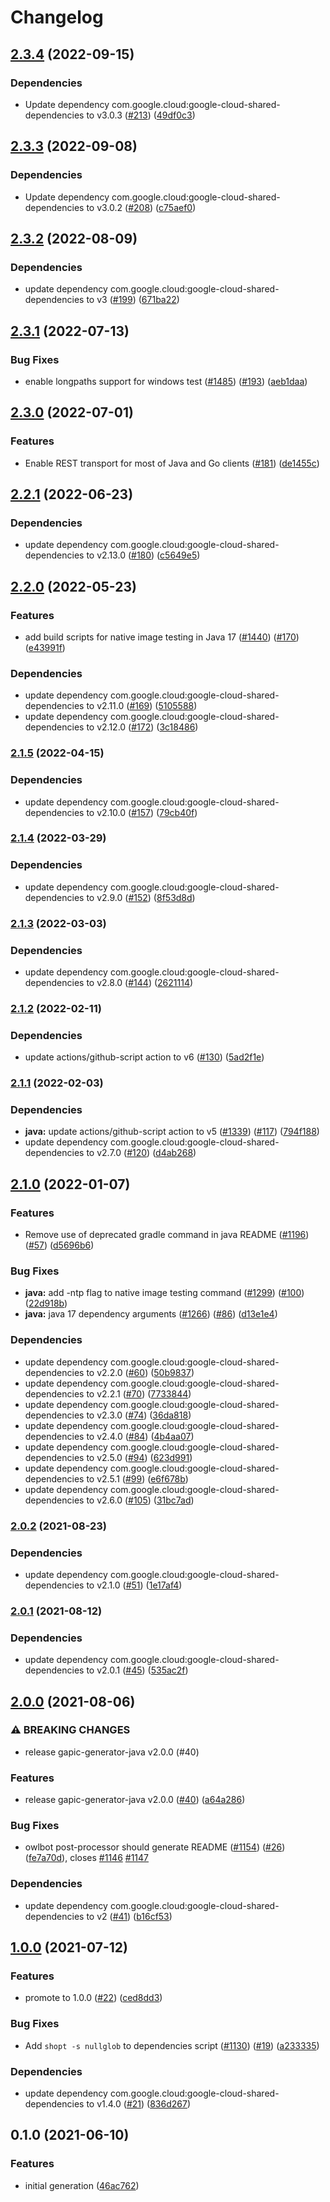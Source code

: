 # Changelog

## [2.3.4](https://github.com/googleapis/java-apigee-connect/compare/v2.3.3...v2.3.4) (2022-09-15)


### Dependencies

* Update dependency com.google.cloud:google-cloud-shared-dependencies to v3.0.3 ([#213](https://github.com/googleapis/java-apigee-connect/issues/213)) ([49df0c3](https://github.com/googleapis/java-apigee-connect/commit/49df0c3bbd570bb1bac7f7e9f6b8c947b27a5753))

## [2.3.3](https://github.com/googleapis/java-apigee-connect/compare/v2.3.2...v2.3.3) (2022-09-08)


### Dependencies

* Update dependency com.google.cloud:google-cloud-shared-dependencies to v3.0.2 ([#208](https://github.com/googleapis/java-apigee-connect/issues/208)) ([c75aef0](https://github.com/googleapis/java-apigee-connect/commit/c75aef0bc7abff367f63330e7412920e3bda41c6))

## [2.3.2](https://github.com/googleapis/java-apigee-connect/compare/v2.3.1...v2.3.2) (2022-08-09)


### Dependencies

* update dependency com.google.cloud:google-cloud-shared-dependencies to v3 ([#199](https://github.com/googleapis/java-apigee-connect/issues/199)) ([671ba22](https://github.com/googleapis/java-apigee-connect/commit/671ba221ca0e002d8f33a4f8ef2c9eadc06d2ef2))

## [2.3.1](https://github.com/googleapis/java-apigee-connect/compare/v2.3.0...v2.3.1) (2022-07-13)


### Bug Fixes

* enable longpaths support for windows test ([#1485](https://github.com/googleapis/java-apigee-connect/issues/1485)) ([#193](https://github.com/googleapis/java-apigee-connect/issues/193)) ([aeb1daa](https://github.com/googleapis/java-apigee-connect/commit/aeb1daa4c1649a5e1e161c0ee3756e88ae12df5f))

## [2.3.0](https://github.com/googleapis/java-apigee-connect/compare/v2.2.1...v2.3.0) (2022-07-01)


### Features

* Enable REST transport for most of Java and Go clients ([#181](https://github.com/googleapis/java-apigee-connect/issues/181)) ([de1455c](https://github.com/googleapis/java-apigee-connect/commit/de1455c715adf292e3cf21d2ac4d23892e430c76))

## [2.2.1](https://github.com/googleapis/java-apigee-connect/compare/v2.2.0...v2.2.1) (2022-06-23)


### Dependencies

* update dependency com.google.cloud:google-cloud-shared-dependencies to v2.13.0 ([#180](https://github.com/googleapis/java-apigee-connect/issues/180)) ([c5649e5](https://github.com/googleapis/java-apigee-connect/commit/c5649e5358d0b747e5cc08e7bc1e1d9caf7dd491))

## [2.2.0](https://github.com/googleapis/java-apigee-connect/compare/v2.1.5...v2.2.0) (2022-05-23)


### Features

* add build scripts for native image testing in Java 17 ([#1440](https://github.com/googleapis/java-apigee-connect/issues/1440)) ([#170](https://github.com/googleapis/java-apigee-connect/issues/170)) ([e43991f](https://github.com/googleapis/java-apigee-connect/commit/e43991f3012da557e052ee92505478d3dc6d4878))


### Dependencies

* update dependency com.google.cloud:google-cloud-shared-dependencies to v2.11.0 ([#169](https://github.com/googleapis/java-apigee-connect/issues/169)) ([5105588](https://github.com/googleapis/java-apigee-connect/commit/51055887e7218224475dc27ca6958ceee43138df))
* update dependency com.google.cloud:google-cloud-shared-dependencies to v2.12.0 ([#172](https://github.com/googleapis/java-apigee-connect/issues/172)) ([3c18486](https://github.com/googleapis/java-apigee-connect/commit/3c1848628c497d523bedae220bdebc72db45f47d))

### [2.1.5](https://github.com/googleapis/java-apigee-connect/compare/v2.1.4...v2.1.5) (2022-04-15)


### Dependencies

* update dependency com.google.cloud:google-cloud-shared-dependencies to v2.10.0 ([#157](https://github.com/googleapis/java-apigee-connect/issues/157)) ([79cb40f](https://github.com/googleapis/java-apigee-connect/commit/79cb40f43e12fd09e335f5a780d740c330a899a7))

### [2.1.4](https://github.com/googleapis/java-apigee-connect/compare/v2.1.3...v2.1.4) (2022-03-29)


### Dependencies

* update dependency com.google.cloud:google-cloud-shared-dependencies to v2.9.0 ([#152](https://github.com/googleapis/java-apigee-connect/issues/152)) ([8f53d8d](https://github.com/googleapis/java-apigee-connect/commit/8f53d8d5468fe912a0d27c52bba592d35037b4d6))

### [2.1.3](https://github.com/googleapis/java-apigee-connect/compare/v2.1.2...v2.1.3) (2022-03-03)


### Dependencies

* update dependency com.google.cloud:google-cloud-shared-dependencies to v2.8.0 ([#144](https://github.com/googleapis/java-apigee-connect/issues/144)) ([2621114](https://github.com/googleapis/java-apigee-connect/commit/26211140dffbd4a51e53c89ff09ea21774b2faba))

### [2.1.2](https://github.com/googleapis/java-apigee-connect/compare/v2.1.1...v2.1.2) (2022-02-11)


### Dependencies

* update actions/github-script action to v6 ([#130](https://github.com/googleapis/java-apigee-connect/issues/130)) ([5ad2f1e](https://github.com/googleapis/java-apigee-connect/commit/5ad2f1e68831bef62e132f2c79316e6b3edce0a8))

### [2.1.1](https://github.com/googleapis/java-apigee-connect/compare/v2.1.0...v2.1.1) (2022-02-03)


### Dependencies

* **java:** update actions/github-script action to v5 ([#1339](https://github.com/googleapis/java-apigee-connect/issues/1339)) ([#117](https://github.com/googleapis/java-apigee-connect/issues/117)) ([794f188](https://github.com/googleapis/java-apigee-connect/commit/794f188e7a62acb61ef2f2588c9a8addb0f7e926))
* update dependency com.google.cloud:google-cloud-shared-dependencies to v2.7.0 ([#120](https://github.com/googleapis/java-apigee-connect/issues/120)) ([d4ab268](https://github.com/googleapis/java-apigee-connect/commit/d4ab2681a047aa0f618f65c66386b16c5ba61eca))

## [2.1.0](https://www.github.com/googleapis/java-apigee-connect/compare/v2.0.2...v2.1.0) (2022-01-07)


### Features

* Remove use of deprecated gradle command in java README ([#1196](https://www.github.com/googleapis/java-apigee-connect/issues/1196)) ([#57](https://www.github.com/googleapis/java-apigee-connect/issues/57)) ([d5696b6](https://www.github.com/googleapis/java-apigee-connect/commit/d5696b60ccd29d2998a201f23bc5afd9a12d8941))


### Bug Fixes

* **java:** add -ntp flag to native image testing command ([#1299](https://www.github.com/googleapis/java-apigee-connect/issues/1299)) ([#100](https://www.github.com/googleapis/java-apigee-connect/issues/100)) ([22d918b](https://www.github.com/googleapis/java-apigee-connect/commit/22d918b3efdbc3b5e381a93737ad7c0e2a24e100))
* **java:** java 17 dependency arguments ([#1266](https://www.github.com/googleapis/java-apigee-connect/issues/1266)) ([#86](https://www.github.com/googleapis/java-apigee-connect/issues/86)) ([d13e1e4](https://www.github.com/googleapis/java-apigee-connect/commit/d13e1e4f30bf75183bd839003f250c750fade84d))


### Dependencies

* update dependency com.google.cloud:google-cloud-shared-dependencies to v2.2.0 ([#60](https://www.github.com/googleapis/java-apigee-connect/issues/60)) ([50b9837](https://www.github.com/googleapis/java-apigee-connect/commit/50b98379dad3567d2fa88e22a885a1e3dd8d565e))
* update dependency com.google.cloud:google-cloud-shared-dependencies to v2.2.1 ([#70](https://www.github.com/googleapis/java-apigee-connect/issues/70)) ([7733844](https://www.github.com/googleapis/java-apigee-connect/commit/773384494b24195b9fce1d0c9ea5247b90b59675))
* update dependency com.google.cloud:google-cloud-shared-dependencies to v2.3.0 ([#74](https://www.github.com/googleapis/java-apigee-connect/issues/74)) ([36da818](https://www.github.com/googleapis/java-apigee-connect/commit/36da81836c21551f1867bc8ac53552f7851aa5f2))
* update dependency com.google.cloud:google-cloud-shared-dependencies to v2.4.0 ([#84](https://www.github.com/googleapis/java-apigee-connect/issues/84)) ([4b4aa07](https://www.github.com/googleapis/java-apigee-connect/commit/4b4aa078e1e924016fcec0e5e8591bef5e2bae96))
* update dependency com.google.cloud:google-cloud-shared-dependencies to v2.5.0 ([#94](https://www.github.com/googleapis/java-apigee-connect/issues/94)) ([623d991](https://www.github.com/googleapis/java-apigee-connect/commit/623d99140da5bb475cb243720b2b84a29e15d619))
* update dependency com.google.cloud:google-cloud-shared-dependencies to v2.5.1 ([#99](https://www.github.com/googleapis/java-apigee-connect/issues/99)) ([e6f678b](https://www.github.com/googleapis/java-apigee-connect/commit/e6f678b6d7a0799be37b30dfb909973c2e2cff5f))
* update dependency com.google.cloud:google-cloud-shared-dependencies to v2.6.0 ([#105](https://www.github.com/googleapis/java-apigee-connect/issues/105)) ([31bc7ad](https://www.github.com/googleapis/java-apigee-connect/commit/31bc7ada83a61908ab8a90adcaba030c3ee73347))

### [2.0.2](https://www.github.com/googleapis/java-apigee-connect/compare/v2.0.1...v2.0.2) (2021-08-23)


### Dependencies

* update dependency com.google.cloud:google-cloud-shared-dependencies to v2.1.0 ([#51](https://www.github.com/googleapis/java-apigee-connect/issues/51)) ([1e17af4](https://www.github.com/googleapis/java-apigee-connect/commit/1e17af49a8a05f038e06fa6c3f93f0507affb488))

### [2.0.1](https://www.github.com/googleapis/java-apigee-connect/compare/v2.0.0...v2.0.1) (2021-08-12)


### Dependencies

* update dependency com.google.cloud:google-cloud-shared-dependencies to v2.0.1 ([#45](https://www.github.com/googleapis/java-apigee-connect/issues/45)) ([535ac2f](https://www.github.com/googleapis/java-apigee-connect/commit/535ac2f6fb1457526d5e0a633d236327e32309b7))

## [2.0.0](https://www.github.com/googleapis/java-apigee-connect/compare/v1.0.0...v2.0.0) (2021-08-06)


### ⚠ BREAKING CHANGES

* release gapic-generator-java v2.0.0 (#40)

### Features

* release gapic-generator-java v2.0.0 ([#40](https://www.github.com/googleapis/java-apigee-connect/issues/40)) ([a64a286](https://www.github.com/googleapis/java-apigee-connect/commit/a64a286b47ef46d3c1d9fd8c544dbb546259d95f))


### Bug Fixes

* owlbot post-processor should generate README ([#1154](https://www.github.com/googleapis/java-apigee-connect/issues/1154)) ([#26](https://www.github.com/googleapis/java-apigee-connect/issues/26)) ([fe7a70d](https://www.github.com/googleapis/java-apigee-connect/commit/fe7a70dc80d90f4b6d9222a2ab42b3b202600ec7)), closes [#1146](https://www.github.com/googleapis/java-apigee-connect/issues/1146) [#1147](https://www.github.com/googleapis/java-apigee-connect/issues/1147)


### Dependencies

* update dependency com.google.cloud:google-cloud-shared-dependencies to v2 ([#41](https://www.github.com/googleapis/java-apigee-connect/issues/41)) ([b16cf53](https://www.github.com/googleapis/java-apigee-connect/commit/b16cf539755114b0217fa77a3fc1bbf1e2262856))

## [1.0.0](https://www.github.com/googleapis/java-apigee-connect/compare/v0.1.0...v1.0.0) (2021-07-12)


### Features

* promote to 1.0.0 ([#22](https://www.github.com/googleapis/java-apigee-connect/issues/22)) ([ced8dd3](https://www.github.com/googleapis/java-apigee-connect/commit/ced8dd3ac5b560bcdab9ed3e7a3e75788ec236fb))


### Bug Fixes

* Add `shopt -s nullglob` to dependencies script ([#1130](https://www.github.com/googleapis/java-apigee-connect/issues/1130)) ([#19](https://www.github.com/googleapis/java-apigee-connect/issues/19)) ([a233335](https://www.github.com/googleapis/java-apigee-connect/commit/a23333539ea9395a71b1d7d473713fd8f5cffe3f))


### Dependencies

* update dependency com.google.cloud:google-cloud-shared-dependencies to v1.4.0 ([#21](https://www.github.com/googleapis/java-apigee-connect/issues/21)) ([836d267](https://www.github.com/googleapis/java-apigee-connect/commit/836d267b82c91b16f50ff146d1df16a312ee8b8e))

## 0.1.0 (2021-06-10)


### Features

* initial generation ([46ac762](https://www.github.com/googleapis/java-apigee-connect/commit/46ac7624d57a52368620b0fa65f4556ad1d4ce5d))
